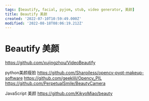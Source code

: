 ```yaml
---
tags: [beautify, facial, pyjom, stub, video generator, 美颜]
title: Beautify 美颜
created: '2022-07-10T10:59:49.000Z'
modified: '2022-08-18T08:06:19.212Z'
---
```


# Beautify 美颜

https://github.com/xujingzhou/VideoBeautify

python美颜瘦脸
https://github.com/Sharpiless/opencv-pyqt-makeup-software
https://github.com/geeklili/Opencv_PIL
https://github.com/PerpetualSmile/BeautyCamera

JavaScript 美颜
https://github.com/KikyoMiao/beauty
